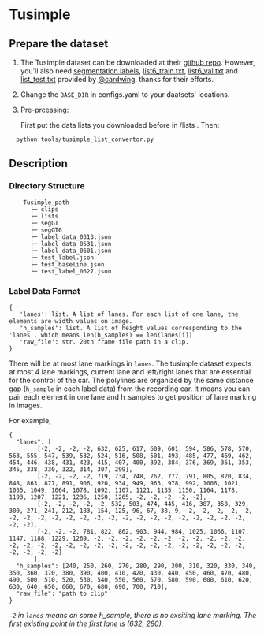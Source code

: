 # Tusimple

## Prepare the dataset

1. The Tusimple dataset can be downloaded at their [github repo](https://github.com/TuSimple/tusimple-benchmark/issues/3). However, you'll also need [segmentation labels](https://drive.google.com/open?id=1LZDCnr79zuNH73NstZ8oIPDud0INCwb9), [list6_train.txt](https://github.com/cardwing/Codes-for-Lane-Detection/blob/master/ENet-TuSimple-Torch/list6/list6_train.txt), [list6_val.txt](https://github.com/cardwing/Codes-for-Lane-Detection/blob/master/ENet-TuSimple-Torch/list6/list6_val.txt) and [list_test.txt](https://github.com/cardwing/Codes-for-Lane-Detection/blob/master/ENet-TuSimple-Torch/list/list_test.txt) provided by [@cardwing](https://github.com/cardwing), thanks for their efforts.
2. Change the `BASE_DIR` in configs.yaml to your daatsets' locations.
3. Pre-prcessing:

   First put the data lists you downloaded before in <your tusimple base dir>/lists . Then:

```
  python tools/tusimple_list_convertor.py
```

## Description

### Directory Structure

```
    Tusimple_path
      ├─ clips
      ├─ lists
      ├─ segGT
      ├─ segGT6
      ├─ label_data_0313.json
      ├─ label_data_0531.json
      ├─ label_data_0601.json
      ├─ test_label.json
      ├─ test_baseline.json
      └─ test_label_0627.json
```

### Label Data Format

```
{
   'lanes': list. A list of lanes. For each list of one lane, the elements are width values on image.
   'h_samples': list. A list of height values corresponding to the 'lanes', which means len(h_samples) == len(lanes[i])
   'raw_file': str. 20th frame file path in a clip.
}
```

There will be at most lane markings in `lanes`. The tusimple dataset expects at most 4 lane markings, current lane and left/right lanes that are essential for the control of the car. The polylines are organized by the same distance gap (`h_sample` in each label data) from the recording car. It means you can pair each element in one lane and h_samples to get position of lane marking in images.

For example,

```
{
  "lanes": [
        [-2, -2, -2, -2, 632, 625, 617, 609, 601, 594, 586, 578, 570, 563, 555, 547, 539, 532, 524, 516, 508, 501, 493, 485, 477, 469, 462, 454, 446, 438, 431, 423, 415, 407, 400, 392, 384, 376, 369, 361, 353, 345, 338, 330, 322, 314, 307, 299],
        [-2, -2, -2, -2, 719, 734, 748, 762, 777, 791, 805, 820, 834, 848, 863, 877, 891, 906, 920, 934, 949, 963, 978, 992, 1006, 1021, 1035, 1049, 1064, 1078, 1092, 1107, 1121, 1135, 1150, 1164, 1178, 1193, 1207, 1221, 1236, 1250, 1265, -2, -2, -2, -2, -2],
        [-2, -2, -2, -2, -2, 532, 503, 474, 445, 416, 387, 358, 329, 300, 271, 241, 212, 183, 154, 125, 96, 67, 38, 9, -2, -2, -2, -2, -2, -2, -2, -2, -2, -2, -2, -2, -2, -2, -2, -2, -2, -2, -2, -2, -2, -2, -2, -2],
        [-2, -2, -2, 781, 822, 862, 903, 944, 984, 1025, 1066, 1107, 1147, 1188, 1229, 1269, -2, -2, -2, -2, -2, -2, -2, -2, -2, -2, -2, -2, -2, -2, -2, -2, -2, -2, -2, -2, -2, -2, -2, -2, -2, -2, -2, -2, -2, -2, -2, -2]
       ],
  "h_samples": [240, 250, 260, 270, 280, 290, 300, 310, 320, 330, 340, 350, 360, 370, 380, 390, 400, 410, 420, 430, 440, 450, 460, 470, 480, 490, 500, 510, 520, 530, 540, 550, 560, 570, 580, 590, 600, 610, 620, 630, 640, 650, 660, 670, 680, 690, 700, 710],
  "raw_file": "path_to_clip"
}
```
*`-2` in `lanes` means on some h_sample, there is no exsiting lane marking. The first existing point in the first lane is (632, 280).*
